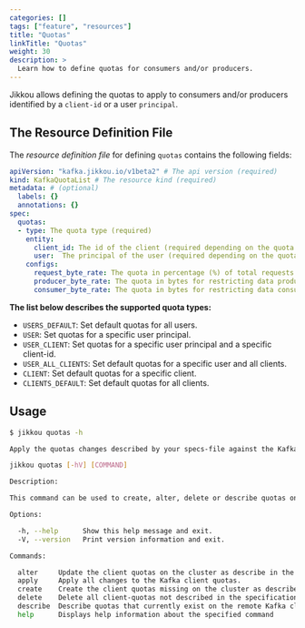 ```yaml
---
categories: []
tags: ["feature", "resources"] 
title: "Quotas"
linkTitle: "Quotas"
weight: 30
description: >
  Learn how to define quotas for consumers and/or producers.
---
```



Jikkou allows defining the quotas to apply to consumers and/or producers identified by a `client-id` or a user `principal`.

## The Resource Definition File

The _resource definition file_ for defining `quotas` contains the following fields:

```yaml
apiVersion: "kafka.jikkou.io/v1beta2" # The api version (required)
kind: KafkaQuotaList # The resource kind (required)
metadata: # (optional)
  labels: {}
  annotations: {}
spec:
  quotas:
  - type: The quota type (required)
    entity:
      client_id: The id of the client (required depending on the quota type).
      user:  The principal of the user (required depending on the quota type).
    configs:
      request_byte_rate: The quota in percentage (%) of total requests (optional)
      producer_byte_rate: The quota in bytes for restricting data production (optional)
      consumer_byte_rate: The quota in bytes for restricting data consumption (optional)
```

**The list below describes the supported quota types:**

* `USERS_DEFAULT`: Set default quotas for all users.
* `USER`: Set quotas for a specific user principal.
* `USER_CLIENT`: Set quotas for a specific user principal and a specific client-id.
* `USER_ALL_CLIENTS`: Set default quotas for a specific user and all clients.
* `CLIENT`: Set default quotas for a specific client.
* `CLIENTS_DEFAULT`: Set default quotas for all clients.

## Usage

```bash
$ jikkou quotas -h
```

```bash
Apply the quotas changes described by your specs-file against the Kafka cluster you are currently pointing at.

jikkou quotas [-hV] [COMMAND]

Description:

This command can be used to create, alter, delete or describe quotas on a remote Kafka cluster

Options:

  -h, --help      Show this help message and exit.
  -V, --version   Print version information and exit.

Commands:

  alter     Update the client quotas on the cluster as describe in the specification file.
  apply     Apply all changes to the Kafka client quotas.
  create    Create the client quotas missing on the cluster as describe in the specification file.
  delete    Delete all client-quotas not described in the specification file.
  describe  Describe quotas that currently exist on the remote Kafka cluster.
  help      Displays help information about the specified command
```